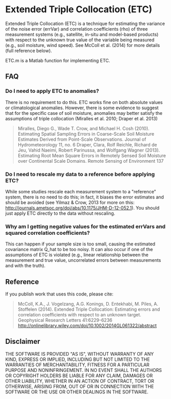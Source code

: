 Extended Triple Collocation (ETC)
=================================

Extended Triple Collocation (ETC) is a technique for estimating the variance of the noise error (errVar) and correlation coefficients (rho) of three measurement systems (e.g., satellite, in-situ and model-based products) with respect to the unknown true value of the variable being measured (e.g., soil moisture, wind speed). See McColl et al. (2014) for more details (full reference below).

ETC.m is a Matlab function for implementing ETC.

## FAQ
### Do I need to apply ETC to anomalies?
There is no requirement to do this. ETC works fine on both absolute values or climatological anomalies. However, there is some evidence to suggest that for the specific case of soil moisture, anomalies may better satisfy the assumptions of triple collocation (Miralles et al. 2010; Draper et al. 2013)
>Miralles, Diego G., Wade T. Crow, and Michael H. Cosh (2010). Estimating Spatial Sampling Errors in Coarse-Scale Soil Moisture Estimates Derived from Point-Scale Observations. Journal of Hydrometeorology 11, no. 6
>Draper, Clara, Rolf Reichle, Richard de Jeu, Vahid Naeimi, Robert Parinussa, and Wolfgang Wagner (2013). Estimating Root Mean Square Errors in Remotely Sensed Soil Moisture over Continental Scale Domains. Remote Sensing of Environment 137

### Do I need to rescale my data to a reference before applying ETC?
While some studies rescale each measurement system to a "reference" system, there is no need to do this; in fact, it biases the error estimates and should be avoided (see Yilmaz & Crow, 2013 for more on this: http://journals.ametsoc.org/doi/abs/10.1175/JHM-D-12-052.1). You should just apply ETC directly to the data without rescaling.

### Why am I getting negative values for the estimated errVars and squared correlation coefficients?
This can happen if your sample size is too small, causing the estimated covariance matrix Q_hat to be too noisy. It can also occur if one of the assumptions of ETC is violated (e.g., linear relationship between the measurement and true value, uncorrelated errors between measurements and with the truth).


## Reference
If you publish work that uses this code, please cite:
>McColl, K.A., J. Vogelzang, A.G. Konings, D. Entekhabi, M. Piles, A. Stoffelen (2014). Extended Triple Collocation: Estimating errors and correlation coefficients with respect to an unknown target. Geophysical Research Letters 41:6229-6236
http://onlinelibrary.wiley.com/doi/10.1002/2014GL061322/abstract

## Disclaimer
THE SOFTWARE IS PROVIDED "AS IS", WITHOUT WARRANTY OF ANY KIND, EXPRESS OR IMPLIED, INCLUDING BUT NOT LIMITED TO THE WARRANTIES OF MERCHANTABILITY, FITNESS FOR A PARTICULAR PURPOSE AND NONINFRINGEMENT. IN NO EVENT SHALL THE AUTHORS OR COPYRIGHT HOLDERS BE LIABLE FOR ANY CLAIM, DAMAGES OR OTHER LIABILITY, WHETHER IN AN ACTION OF CONTRACT, TORT OR OTHERWISE, ARISING FROM, OUT OF OR IN CONNECTION WITH THE SOFTWARE OR THE USE OR OTHER DEALINGS IN THE SOFTWARE.